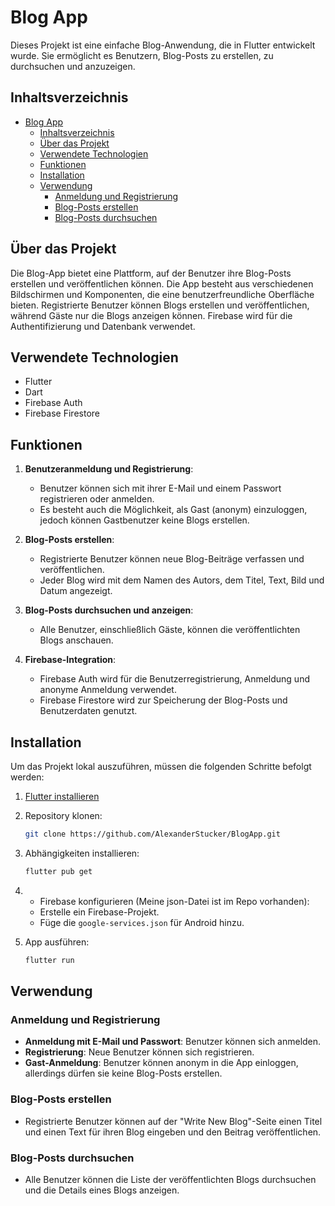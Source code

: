 
# Blog App

Dieses Projekt ist eine einfache Blog-Anwendung, die in Flutter entwickelt wurde. Sie ermöglicht es Benutzern, Blog-Posts zu erstellen, zu durchsuchen und anzuzeigen.

## Inhaltsverzeichnis

- [Blog App](#blog-app)
  - [Inhaltsverzeichnis](#inhaltsverzeichnis)
  - [Über das Projekt](#über-das-projekt)
  - [Verwendete Technologien](#verwendete-technologien)
  - [Funktionen](#funktionen)
  - [Installation](#installation)
  - [Verwendung](#verwendung)
    - [Anmeldung und Registrierung](#anmeldung-und-registrierung)
    - [Blog-Posts erstellen](#blog-posts-erstellen)
    - [Blog-Posts durchsuchen](#blog-posts-durchsuchen)

## Über das Projekt

Die Blog-App bietet eine Plattform, auf der Benutzer ihre Blog-Posts erstellen und veröffentlichen können. Die App besteht aus verschiedenen Bildschirmen und Komponenten, die eine benutzerfreundliche Oberfläche bieten. Registrierte Benutzer können Blogs erstellen und veröffentlichen, während Gäste nur die Blogs anzeigen können. Firebase wird für die Authentifizierung und Datenbank verwendet.

## Verwendete Technologien

- Flutter
- Dart
- Firebase Auth
- Firebase Firestore

## Funktionen

1. **Benutzeranmeldung und Registrierung**:
   - Benutzer können sich mit ihrer E-Mail und einem Passwort registrieren oder anmelden.
   - Es besteht auch die Möglichkeit, als Gast (anonym) einzuloggen, jedoch können Gastbenutzer keine Blogs erstellen.

2. **Blog-Posts erstellen**:
   - Registrierte Benutzer können neue Blog-Beiträge verfassen und veröffentlichen.
   - Jeder Blog wird mit dem Namen des Autors, dem Titel, Text, Bild und Datum angezeigt.

3. **Blog-Posts durchsuchen und anzeigen**:
   - Alle Benutzer, einschließlich Gäste, können die veröffentlichten Blogs anschauen.

4. **Firebase-Integration**:
   - Firebase Auth wird für die Benutzerregistrierung, Anmeldung und anonyme Anmeldung verwendet.
   - Firebase Firestore wird zur Speicherung der Blog-Posts und Benutzerdaten genutzt.


## Installation

Um das Projekt lokal auszuführen, müssen die folgenden Schritte befolgt werden:

1. [Flutter installieren](https://flutter.dev/docs/get-started/install)
2. Repository klonen:
    ```sh
    git clone https://github.com/AlexanderStucker/BlogApp.git
    ```
3. Abhängigkeiten installieren:
    ```sh
    flutter pub get
    ```
4. - Firebase konfigurieren (Meine json-Datei ist im Repo vorhanden):
   - Erstelle ein Firebase-Projekt.
   - Füge die `google-services.json` für Android hinzu.

5. App ausführen:
    ```sh
    flutter run
    ```

## Verwendung

### Anmeldung und Registrierung

- **Anmeldung mit E-Mail und Passwort**: Benutzer können sich anmelden.
- **Registrierung**: Neue Benutzer können sich registrieren.
- **Gast-Anmeldung**: Benutzer können anonym in die App einloggen, allerdings dürfen sie keine Blog-Posts erstellen.

### Blog-Posts erstellen

- Registrierte Benutzer können auf der "Write New Blog"-Seite einen Titel und einen Text für ihren Blog eingeben und den Beitrag veröffentlichen.

### Blog-Posts durchsuchen

- Alle Benutzer können die Liste der veröffentlichten Blogs durchsuchen und die Details eines Blogs anzeigen.


